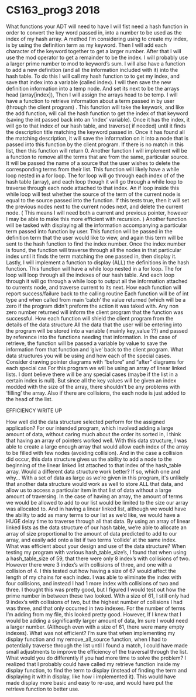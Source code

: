 # CS163_prog3 2018


What functions your ADT will need to have
I will fist need a hash function in order to convert the key word passed in, into a number to be used as the index of my hash array. A method I’m considering using to create my index, is by using the definition term as my keyword. Then I will add each character of the keyword together to get a larger number. After that I will use the mod operator to get a remainder to be the index. I will probably use a larger prime number to mod to keyword’s sum. 
I will also have a function to add a new definition (and all the information included with it) into the hash table. To do this I will call my hash function to to get my index, and save that index into a variable (called index). I will then save the new definition information into a temp node. And set its next to be the arrays head (array[index]), Then I will assign the arrays head to be temp.
I will have a function to retrieve information about a term passed in by user (through the client program) . This function will take the keywork, and like the add function, will call the hash function to get the index of that keyword (saving the int passed back into an ‘index’ variable). Once it has the index, it will go to that index of our hash table, and traverse( if needed) until it finds the description title matching the keyword passed in. Once it has found all the matching description, it will save the information on it into a node that is passed into this function by the client program. If there is no match in this list, then this function will return 0. 
Another function I will implement will be a function to remove all the terms that are from the same, particular source. It will be passed the name of a source that the user wishes to delete the corresponding terms from their list. This function will likely have a while loop nested in a for loop. The for loop will go through each index of of the hash table (array), and each loop though it will go through a while loop to traverse through each node attached to that index. An if loop inside this while loop will test whether the source of the term of the current node is equal to the source passed into the function. If this tests true, then it will set the previous nodes next to the current nodes next, and delete the current node. ( This means I will need both a current and previous pointer, however I may be able to make this more efficient with recursion. )
Another function will be tasked with displaying all the information accompanying a particular term passed into function by user. This function will  be passed in the definition term that the user would like to view, and again this term will be sent to the hash function to find the index number. Once the index number is found, the function will traverse through all the nodes in that particular index until it finds the term matching the one passed in, then display it.
Lastly, I will implement a function to display (ALL) the definitions in the hash function. This function will have a while loop nested in a for loop. The for loop will loop through all the indexes of our hash table. And each loop through it will go through a while loop to output all the information attached to currents node, and traverse current to its next.
How each function will report success/failure back to the calling routine
Each function will be of int type and when called from main ‘catch’ the value returned (which will be a zero if the program didn't preform the action it was taked with. Any non zero number returned will inform the client program that the function was successful.
How each function will shield the client program from the details of the data structure
All the data that the user will be entering into the program will be stored into a variable ( mainly key_value ??) and passed by reference into the functions needing that information. In the case of retrieve, the function will be passed a variable by value to save the information from that function and ‘give’ back to the client program.
What data structures you will be using and how each of the special cases. Consider drawing pointer diagrams with “before” and “after” diagrams for each special cas
For this program we will be using an array of linear linked lists. I dont believe there will be any special cases (maybe if the list in a certain index is null). But since all the key values will be given an index modded with the size of the array, there shouldn't be any problems with ‘filling’ the array. Also if there are collisions, the each node is just added to the head of the list.

EFFICIENCY WRITE UP

How well did the data structure selected perform for the assigned application?
For our intended program, which involved adding a large amount of data, without caring much about the order its sorted in, I think that having an array of pointers worked well. With this data structure, I was able to create a large enough array that would allow each index of the array to be filled with few nodes (avoiding collision). And in the case a collision did occur, this data structure gives us the ability to add a node to the beginning of the linear linked list attached to that index of the hash_table array. 
Would a different data structure work better? If so, which one and why…
With a set of data as large as we’re given in this program, it's unlikely that another data structure would work as well to store ALL that data, and allow us to access a particular item in that list of data without a large amount of traversing. In the case of having an array, the amount of terms we would be allowed to add to our list would be limited to the size our array was allocated to. And in having a linear linked list, although we would have the ability to add as many terms to our list as we’d like, we would have a HUGE delay time to traverse through all that data. By using an array of linear linked lists as the data structure of our hash table, we’re able to allocate an array of size proportional to the amount of data predicted to add to our array, and easily add onto a list if two terms ‘collide’ at the same index.
What was efficient about your design and use of the data structure?
When testing my program with various hash_table_size’s, I found that when using a hash_table_size of 59, that there were only 8 index’s with collisions of two. However there were 3 index’s with collisions of three, and one with a collision of 4. I this tested out how having a size of 67 would affect the length of my chains for each index. I was able to eliminate the index with four collisions, and instead I had 1 more index with collisions of two and three. I thought this was pretty good, but I figured I would test out how the prime number in between these two looked. With a size of 61, I still only had 9 index’s with collisions of two, but the highest number of collisions I had was three, and that only occurred in two indexes. For the number of terms I’m adding from my file, this looked pretty good. However, If I knew that I would be adding a significantly larger amount of data, Im sure I would need a larger number. (Although even with a size of 61, there were many empty indexes).
What was not efficient?
I’m sure that when implementing my display function and my remove_all_source function, when I had to potentially traverse through the list until I found a match, I could have made small adjustments to improve the efficiency of the traversal through the list. 
What would you do differently if you had more time to solve the problem?
I realized that I probably could have called my retrieve function inside my display function, to find the term to display (instead of finding the term and displaying it within display, like how i implemented it). This would have made display more basic and easy to re-use, and would have put the retrieve function to better use. 
